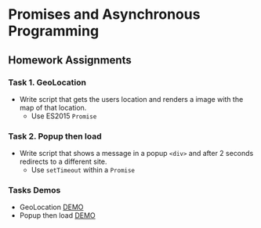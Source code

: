# Promises and Asynchronous Programming
## Homework Assignments

### Task 1. GeoLocation
- Write script that gets the users location and renders a image with the map of that location.
  - Use ES2015 `Promise`

### Task 2. Popup then load
- Write script that shows a message in a popup `<div>` and after 2 seconds redirects to a different site.
  - Use `setTimeout` within a `Promise`
  
### Tasks Demos
- GeoLocation [DEMO](https://cdn.rawgit.com/DanielaPopova/TelerikAcademy_Homeworks/afae8cad/JS%20Applications/01.%20Promises%20and%20Asynchronous%20Programming/01.%20Get%20Location/index.html)
- Popup then load [DEMO](https://cdn.rawgit.com/DanielaPopova/TelerikAcademy_Homeworks/062ae376/JS%20Applications/01.%20Promises%20and%20Asynchronous%20Programming/02.%20Popup%20then%20load/index.html)
